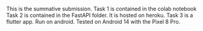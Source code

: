 This is the summative submission.
Task 1 is contained in the colab notebook
Task 2 is contained in the FastAPI folder. It is hosted on heroku. 
Task 3 is a flutter app. Run on android. Tested on Android 14 with the Pixel 8 Pro.

